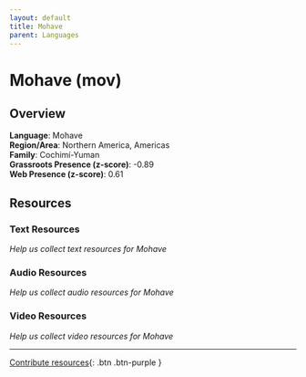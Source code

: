 ```yaml
---
layout: default
title: Mohave
parent: Languages
---
```


# Mohave (mov)

## Overview

**Language**: Mohave  
**Region/Area**: Northern America, Americas  
**Family**: Cochimí-Yuman  
**Grassroots Presence (z-score)**: -0.89  
**Web Presence (z-score)**: 0.61  

## Resources

### Text Resources
*Help us collect text resources for Mohave*

### Audio Resources
*Help us collect audio resources for Mohave*

### Video Resources
*Help us collect video resources for Mohave*

---

[Contribute resources](https://forms.office.com/e/1SfLJx3u1r){: .btn .btn-purple }
